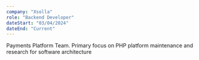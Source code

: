 ```yaml
---
company: "Xsolla"
role: "Backend Developer"
dateStart: "03/04/2024"
dateEnd: "Current"
---
```


Payments Platform Team. Primary focus on PHP platform maintenance and research for software architecture